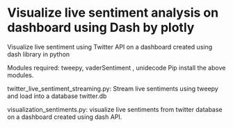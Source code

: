 # Visualize live sentiment analysis on dashboard using Dash by plotly


Visualize live sentiment using Twitter API on a dashboard created using dash library in python

Modules required: tweepy, vaderSentiment , unidecode
Pip install the above modules.


twitter_live_sentiment_streaming.py: Stream live sentiments using tweepy and load into a database twitter.db

visualization_sentiments.py: visualize live sentiments from twitter database on a dashboard created using dash API.
